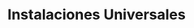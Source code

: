 ---
title: "Instalaciones Universales"
url: /puerto-san-jose/instalaciones-universales/
shop: hardware
---